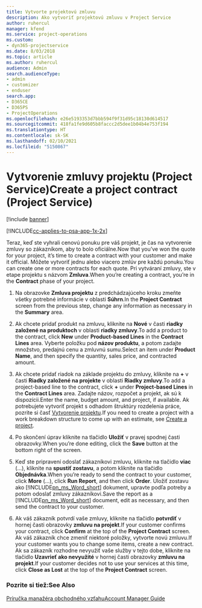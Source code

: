 ```yaml
---
title: Vytvorte projektovú zmluvu
description: Ako vytvoriť projektovú zmluvu v Project Service
author: ruhercul
manager: kfend
ms.service: project-operations
ms.custom:
- dyn365-projectservice
ms.date: 8/03/2018
ms.topic: article
ms.author: ruhercul
audience: Admin
search.audienceType:
- admin
- customizer
- enduser
search.app:
- D365CE
- D365PS
- ProjectOperations
ms.openlocfilehash: e26e5193353d7bbb594f9f31d95c18130d614517
ms.sourcegitcommit: 418fa1fe9d605b8faccc2d5dee1b04b4e753f194
ms.translationtype: HT
ms.contentlocale: sk-SK
ms.lasthandoff: 02/10/2021
ms.locfileid: "5150867"
---
```

# <a name="create-a-project-contract-project-service"></a><span data-ttu-id="84e2e-103">Vytvorenie zmluvy projektu (Project Service)</span><span class="sxs-lookup"><span data-stu-id="84e2e-103">Create a project contract (Project Service)</span></span>

[!include [banner](../includes/psa-now-project-operations.md)]

[!INCLUDE[cc-applies-to-psa-app-1x-2x](../includes/cc-applies-to-psa-app-1x-2x.md)]

<span data-ttu-id="84e2e-104">Teraz, keď ste vyhrali cenovú ponuku pre váš projekt, je čas na vytvorenie zmluvy so zákazníkom, aby to bolo oficiálne.</span><span class="sxs-lookup"><span data-stu-id="84e2e-104">Now that you’ve won the quote for your project, it’s time to create a contract with your customer and make it official.</span></span> <span data-ttu-id="84e2e-105">Môžete vytvoriť jednu alebo viacero zmlúv pre každú ponuku.</span><span class="sxs-lookup"><span data-stu-id="84e2e-105">You can create one or more contracts for each quote.</span></span> <span data-ttu-id="84e2e-106">Pri vytváraní zmluvy, ste v etape projektu s názvom **Zmluva**.</span><span class="sxs-lookup"><span data-stu-id="84e2e-106">When you’re creating a contract, you’re in the **Contract** phase of your project.</span></span>  
  
1. <span data-ttu-id="84e2e-107">Na obrazovke **Zmluva projektu** z predchádzajúceho kroku zmeňte všetky potrebné informácie v oblasti **Súhrn**.</span><span class="sxs-lookup"><span data-stu-id="84e2e-107">In the **Project Contract** screen from the previous step, change any information as necessary in the **Summary** area.</span></span>  
  
2. <span data-ttu-id="84e2e-108">Ak chcete pridať produkt na zmluvu, kliknite na **Nové** v časti **riadky založené na produktoch** v oblasti **riadky zmluvy**.</span><span class="sxs-lookup"><span data-stu-id="84e2e-108">To add a product to the contract, click **New** under **Product-based Lines** in the **Contract Lines** area.</span></span> <span data-ttu-id="84e2e-109">Vyberte položku pod **názov produktu**, a potom zadajte množstvo, predajnú cenu a zmluvnú sumu.</span><span class="sxs-lookup"><span data-stu-id="84e2e-109">Select an item under **Product Name**, and then specify the quantity, sales price, and contracted amount.</span></span>  
  
3. <span data-ttu-id="84e2e-110">Ak chcete pridať riadok na základe projektu do zmluvy, kliknite na **+** v časti **Riadky založené na projekte** v oblasti **Riadky zmluvy**.</span><span class="sxs-lookup"><span data-stu-id="84e2e-110">To add a project-based line to the contract, click **+** under **Project-based Lines** in the **Contract Lines** area.</span></span> <span data-ttu-id="84e2e-111">Zadajte názov, rozpočet a projekt, ak sú k dispozícii.</span><span class="sxs-lookup"><span data-stu-id="84e2e-111">Enter the name, budget amount, and project, if available.</span></span> <span data-ttu-id="84e2e-112">Ak potrebujete vytvoriť projekt s odhadom štruktúry rozdelenia práce, pozrite si časť [Vytvorenie projektu](../psa/create-project.md).</span><span class="sxs-lookup"><span data-stu-id="84e2e-112">If you need to create a project with a work breakdown structure to come up with an estimate, see [Create a project](../psa/create-project.md).</span></span>  
  
4. <span data-ttu-id="84e2e-113">Po skončení úprav kliknite na tlačidlo **Uložiť** v pravej spodnej časti obrazovky.</span><span class="sxs-lookup"><span data-stu-id="84e2e-113">When you’re done editing, click the **Save** button at the bottom right of the screen.</span></span>  
  
5. <span data-ttu-id="84e2e-114">Keď ste pripravení odoslať zákazníkovi zmluvu, kliknite na tlačidlo **viac** (...), kliknite na **spustiť zostavu**, a potom kliknite na tlačidlo **Objednávka**.</span><span class="sxs-lookup"><span data-stu-id="84e2e-114">When you’re ready to send the contract to your customer, click **More** (…), click **Run Report**, and then click **Order**.</span></span> <span data-ttu-id="84e2e-115">Uložiť zostavu ako [!INCLUDE[pn_ms_Word_short](../includes/pn-ms-word-short.md)] dokument, upravte podľa potreby a potom odoslať zmluvy zákazníkovi.</span><span class="sxs-lookup"><span data-stu-id="84e2e-115">Save the report as a [!INCLUDE[pn_ms_Word_short](../includes/pn-ms-word-short.md)] document, edit as necessary, and then send the contract to your customer.</span></span>  
  
6. <span data-ttu-id="84e2e-116">Ak váš zákazník potvrdí vaše zmluvy, kliknite na tlačidlo **potvrdiť** v hornej časti obrazovky **zmluvu na projekt**.</span><span class="sxs-lookup"><span data-stu-id="84e2e-116">If your customer confirms your contract, click **Confirm** at the top of the **Project Contract** screen.</span></span> <span data-ttu-id="84e2e-117">Ak váš zákazník chce zmeniť niektoré položky, vytvorte novú zmluvu.</span><span class="sxs-lookup"><span data-stu-id="84e2e-117">If your customer wants you to change some items, create a new contract.</span></span> <span data-ttu-id="84e2e-118">Ak sa zákazník rozhodne nevyužiť vaše služby v tejto dobe, kliknite na tlačidlo **Uzavrieť ako nevyužité** v hornej časti obrazovky **zmluvu na projekt**.</span><span class="sxs-lookup"><span data-stu-id="84e2e-118">If your customer decides not to use your services at this time, click **Close as Lost** at the top of the **Project Contract** screen.</span></span>  
  
### <a name="see-also"></a><span data-ttu-id="84e2e-119">Pozrite si tiež:</span><span class="sxs-lookup"><span data-stu-id="84e2e-119">See Also</span></span>  
 [<span data-ttu-id="84e2e-120">Príručka manažéra obchodného vzťahu</span><span class="sxs-lookup"><span data-stu-id="84e2e-120">Account Manager Guide</span></span>](../psa/account-manager-guide.md)
